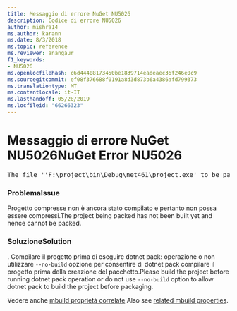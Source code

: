 ```yaml
---
title: Messaggio di errore NuGet NU5026
description: Codice di errore NU5026
author: mishra14
ms.author: karann
ms.date: 8/3/2018
ms.topic: reference
ms.reviewer: anangaur
f1_keywords:
- NU5026
ms.openlocfilehash: c6d44408173450be1839714eadeaec36f246e0c9
ms.sourcegitcommit: ef08f376688f0191a8d3d873b6a4386afd799373
ms.translationtype: MT
ms.contentlocale: it-IT
ms.lasthandoff: 05/28/2019
ms.locfileid: "66266323"
---
```

# <a name="nuget-error-nu5026"></a><span data-ttu-id="1c466-103">Messaggio di errore NuGet NU5026</span><span class="sxs-lookup"><span data-stu-id="1c466-103">NuGet Error NU5026</span></span>
<pre>The file ''F:\project\bin\Debug\net461\project.exe' to be packed was not found on disk.</pre>

### <a name="issue"></a><span data-ttu-id="1c466-104">Problema</span><span class="sxs-lookup"><span data-stu-id="1c466-104">Issue</span></span>

<span data-ttu-id="1c466-105">Progetto compresse non è ancora stato compilato e pertanto non possa essere compressi.</span><span class="sxs-lookup"><span data-stu-id="1c466-105">The project being packed has not been built yet and hence cannot be packed.</span></span>


### <a name="solution"></a><span data-ttu-id="1c466-106">Soluzione</span><span class="sxs-lookup"><span data-stu-id="1c466-106">Solution</span></span>

<span data-ttu-id="1c466-107">. Compilare il progetto prima di eseguire dotnet pack: operazione o non utilizzare `--no-build` opzione per consentire di dotnet pack compilare il progetto prima della creazione del pacchetto.</span><span class="sxs-lookup"><span data-stu-id="1c466-107">Please build the project before running dotnet pack operation or do not use `--no-build` option to allow dotnet pack to build the project before packaging.</span></span>

<span data-ttu-id="1c466-108">Vedere anche [mbuild proprietà correlate](../msbuild-targets.md#output-assemblies).</span><span class="sxs-lookup"><span data-stu-id="1c466-108">Also see [related mbuild properties](../msbuild-targets.md#output-assemblies).</span></span>

